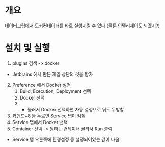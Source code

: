 # 개요
데이터그립에서 도커컨테이너를 바로 실행시킬 수 있다 (물론 인텔리제이도 되겠지?)

# 설치 및 실행
1. plugins 검색 -> docker
  - Jetbrains 에서 만든 제일 상단의 것을 받자
2. Preference 에서 Docker 설정
    1. Build, Execution, Deployment 선택
    2. Docker 선택
    3. + 눌러서 Docker 선택하면 자동 설정으로 둬도 무방함
3. 커맨드+8 을 누르면 Service 탭이 켜짐
4. Service 탭에서 Docker 선택
5. Container 선택 -> 원하는 컨테이너 골라서 Run 클릭
  - Service 탭 오른쪽에 환경설정 등 설정되어있는 값이 나옴